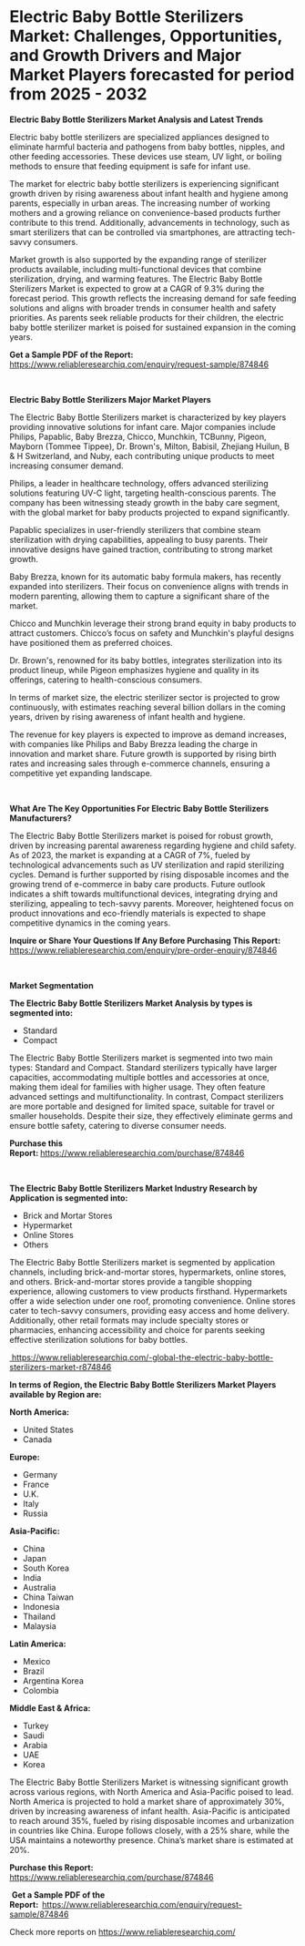 <p><h1>Electric Baby Bottle Sterilizers Market: Challenges, Opportunities, and Growth Drivers and Major Market Players forecasted for period from 2025 - 2032</h1></p><p><strong>Electric Baby Bottle Sterilizers Market Analysis and Latest Trends</strong></p>
<p><p>Electric baby bottle sterilizers are specialized appliances designed to eliminate harmful bacteria and pathogens from baby bottles, nipples, and other feeding accessories. These devices use steam, UV light, or boiling methods to ensure that feeding equipment is safe for infant use. </p><p>The market for electric baby bottle sterilizers is experiencing significant growth driven by rising awareness about infant health and hygiene among parents, especially in urban areas. The increasing number of working mothers and a growing reliance on convenience-based products further contribute to this trend. Additionally, advancements in technology, such as smart sterilizers that can be controlled via smartphones, are attracting tech-savvy consumers. </p><p>Market growth is also supported by the expanding range of sterilizer products available, including multi-functional devices that combine sterilization, drying, and warming features. The Electric Baby Bottle Sterilizers Market is expected to grow at a CAGR of 9.3% during the forecast period. This growth reflects the increasing demand for safe feeding solutions and aligns with broader trends in consumer health and safety priorities. As parents seek reliable products for their children, the electric baby bottle sterilizer market is poised for sustained expansion in the coming years.</p></p>
<p><strong>Get a Sample PDF of the Report:&nbsp;</strong> <a href="https://www.reliableresearchiq.com/enquiry/request-sample/874846?utm_campaign=3066&utm_medium=2&utm_source=Github&utm_content=ia&utm_term=21032025&utm_id=electric-baby-bottle-sterilizers">https://www.reliableresearchiq.com/enquiry/request-sample/874846</a></p>
<p>&nbsp;</p>
<p><strong>Electric Baby Bottle Sterilizers Major Market Players</strong></p>
<p><p>The Electric Baby Bottle Sterilizers market is characterized by key players providing innovative solutions for infant care. Major companies include Philips, Papablic, Baby Brezza, Chicco, Munchkin, TCBunny, Pigeon, Mayborn (Tommee Tippee), Dr. Brown's, Milton, Babisil, Zhejiang Huilun, B & H Switzerland, and Nuby, each contributing unique products to meet increasing consumer demand.</p><p>Philips, a leader in healthcare technology, offers advanced sterilizing solutions featuring UV-C light, targeting health-conscious parents. The company has been witnessing steady growth in the baby care segment, with the global market for baby products projected to expand significantly.</p><p>Papablic specializes in user-friendly sterilizers that combine steam sterilization with drying capabilities, appealing to busy parents. Their innovative designs have gained traction, contributing to strong market growth.</p><p>Baby Brezza, known for its automatic baby formula makers, has recently expanded into sterilizers. Their focus on convenience aligns with trends in modern parenting, allowing them to capture a significant share of the market.</p><p>Chicco and Munchkin leverage their strong brand equity in baby products to attract customers. Chicco’s focus on safety and Munchkin's playful designs have positioned them as preferred choices.</p><p>Dr. Brown's, renowned for its baby bottles, integrates sterilization into its product lineup, while Pigeon emphasizes hygiene and quality in its offerings, catering to health-conscious consumers.</p><p>In terms of market size, the electric sterilizer sector is projected to grow continuously, with estimates reaching several billion dollars in the coming years, driven by rising awareness of infant health and hygiene.</p><p>The revenue for key players is expected to improve as demand increases, with companies like Philips and Baby Brezza leading the charge in innovation and market share. Future growth is supported by rising birth rates and increasing sales through e-commerce channels, ensuring a competitive yet expanding landscape.</p></p>
<p>&nbsp;</p>
<p><strong>What Are The Key Opportunities For Electric Baby Bottle Sterilizers Manufacturers?</strong></p>
<p><p>The Electric Baby Bottle Sterilizers market is poised for robust growth, driven by increasing parental awareness regarding hygiene and child safety. As of 2023, the market is expanding at a CAGR of 7%, fueled by technological advancements such as UV sterilization and rapid sterilizing cycles. Demand is further supported by rising disposable incomes and the growing trend of e-commerce in baby care products. Future outlook indicates a shift towards multifunctional devices, integrating drying and sterilizing, appealing to tech-savvy parents. Moreover, heightened focus on product innovations and eco-friendly materials is expected to shape competitive dynamics in the coming years.</p></p>
<p><strong>Inquire or Share Your Questions If Any Before Purchasing This Report:</strong> <a href="https://www.reliableresearchiq.com/enquiry/pre-order-enquiry/874846?utm_campaign=3066&utm_medium=2&utm_source=Github&utm_content=ia&utm_term=21032025&utm_id=electric-baby-bottle-sterilizers">https://www.reliableresearchiq.com/enquiry/pre-order-enquiry/874846</a></p>
<p>&nbsp;</p>
<p><strong>Market Segmentation</strong></p>
<p><strong>The Electric Baby Bottle Sterilizers Market Analysis by types is segmented into:</strong></p>
<p><ul><li>Standard</li><li>Compact</li></ul></p>
<p><p>The Electric Baby Bottle Sterilizers market is segmented into two main types: Standard and Compact. Standard sterilizers typically have larger capacities, accommodating multiple bottles and accessories at once, making them ideal for families with higher usage. They often feature advanced settings and multifunctionality. In contrast, Compact sterilizers are more portable and designed for limited space, suitable for travel or smaller households. Despite their size, they effectively eliminate germs and ensure bottle safety, catering to diverse consumer needs.</p></p>
<p><strong>Purchase this Report:&nbsp;</strong><a href="https://www.reliableresearchiq.com/purchase/874846?utm_campaign=3066&utm_medium=2&utm_source=Github&utm_content=ia&utm_term=21032025&utm_id=electric-baby-bottle-sterilizers">https://www.reliableresearchiq.com/purchase/874846</a></p>
<p>&nbsp;</p>
<p><strong>The Electric Baby Bottle Sterilizers Market Industry Research by Application is segmented into:</strong></p>
<p><ul><li>Brick and Mortar Stores</li><li>Hypermarket</li><li>Online Stores</li><li>Others</li></ul></p>
<p><p>The Electric Baby Bottle Sterilizers market is segmented by application channels, including brick-and-mortar stores, hypermarkets, online stores, and others. Brick-and-mortar stores provide a tangible shopping experience, allowing customers to view products firsthand. Hypermarkets offer a wide selection under one roof, promoting convenience. Online stores cater to tech-savvy consumers, providing easy access and home delivery. Additionally, other retail formats may include specialty stores or pharmacies, enhancing accessibility and choice for parents seeking effective sterilization solutions for baby bottles.</p></p>
<p><a href="https://www.reliableresearchiq.com/-global-the-electric-baby-bottle-sterilizers-market-r874846?utm_campaign=3066&utm_medium=2&utm_source=Github&utm_content=ia&utm_term=21032025&utm_id=electric-baby-bottle-sterilizers">&nbsp;https://www.reliableresearchiq.com/-global-the-electric-baby-bottle-sterilizers-market-r874846</a></p>
<p><strong>In terms of Region, the Electric Baby Bottle Sterilizers Market Players available by Region are:</strong></p>
<p>
    <p> <strong> North America: </strong>
        <ul>
            <li>United States</li>
            <li>Canada</li>
        </ul>
        </p> 
    <p> <strong> Europe: </strong>
        <ul>
            <li>Germany</li>
            <li>France</li>
            <li>U.K.</li>
            <li>Italy</li>
            <li>Russia</li>
        </ul>
        </p> 
    <p> <strong> Asia-Pacific: </strong>
        <ul>
            <li>China</li>
            <li>Japan</li>
            <li>South Korea</li>
            <li>India</li>
            <li>Australia</li>
            <li>China Taiwan</li>
            <li>Indonesia</li>
            <li>Thailand</li>
            <li>Malaysia</li>
        </ul>
        </p> 
    <p> <strong> Latin America: </strong>
        <ul>
            <li>Mexico</li>
            <li>Brazil</li>
            <li>Argentina Korea</li>
            <li>Colombia</li>
        </ul>
        </p> 
    <p> <strong> Middle East & Africa: </strong>
        <ul>
            <li>Turkey</li>
            <li>Saudi</li>
            <li>Arabia</li>
            <li>UAE</li>
            <li>Korea</li>
        </ul>
    </p>
    </p>
<p><p>The Electric Baby Bottle Sterilizers Market is witnessing significant growth across various regions, with North America and Asia-Pacific poised to lead. North America is projected to hold a market share of approximately 30%, driven by increasing awareness of infant health. Asia-Pacific is anticipated to reach around 35%, fueled by rising disposable incomes and urbanization in countries like China. Europe follows closely, with a 25% share, while the USA maintains a noteworthy presence. China’s market share is estimated at 20%.</p></p>
<p><strong>Purchase this Report: </strong><a href="https://www.reliableresearchiq.com/purchase/874846?utm_campaign=3066&utm_medium=2&utm_source=Github&utm_content=ia&utm_term=21032025&utm_id=electric-baby-bottle-sterilizers">https://www.reliableresearchiq.com/purchase/874846</a></p>
<p>&nbsp;<strong>Get a Sample PDF of the Report:&nbsp;&nbsp;</strong><a href="https://www.reliableresearchiq.com/enquiry/request-sample/874846?utm_campaign=3066&utm_medium=2&utm_source=Github&utm_content=ia&utm_term=21032025&utm_id=electric-baby-bottle-sterilizers">https://www.reliableresearchiq.com/enquiry/request-sample/874846</a></p>
<p><strong></strong></p>
<p>Check more reports on <a href="https://www.reliableresearchiq.com/?utm_campaign=3066&utm_medium=2&utm_source=Github&utm_content=ia&utm_term=21032025&utm_id=electric-baby-bottle-sterilizers">https://www.reliableresearchiq.com/</a></p>